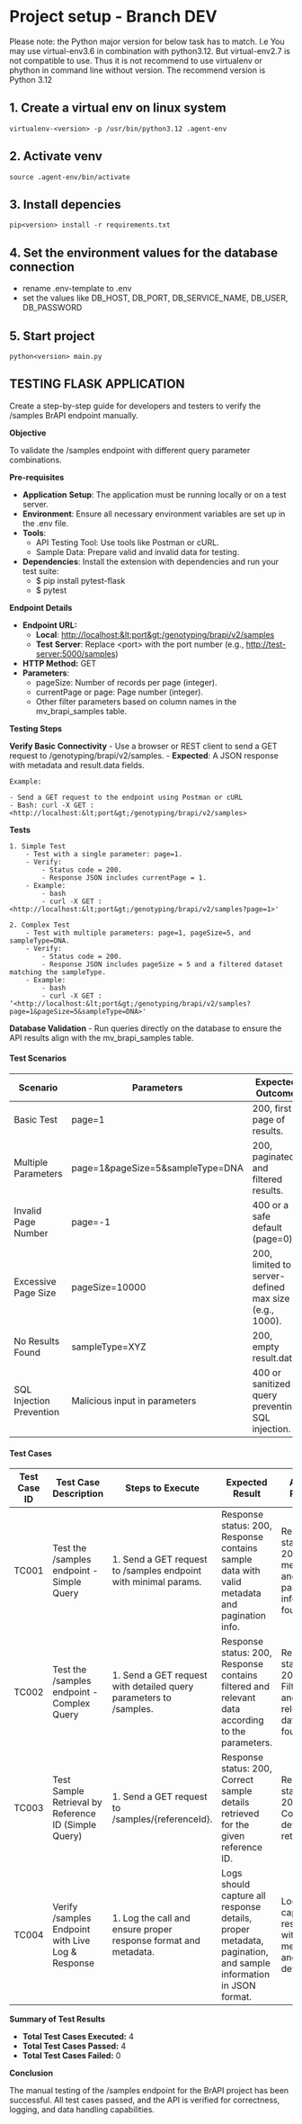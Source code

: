 # Project setup - Branch DEV

Please note: the Python major version for below task has to match. I.e You may use virtual-env3.6 in combination with python3.12. But virtual-env2.7 is not compatible to use. Thus it is not recommend to use virtualenv or phython in command line without version.
The recommend version is Python 3.12

## 1. Create a virtual env on linux system
`virtualenv-<version> -p /usr/bin/python3.12 .agent-env`

## 2. Activate venv
`source .agent-env/bin/activate`

## 3. Install depencies
`pip<version> install -r requirements.txt`

## 4. Set the environment values for the database connection
 - rename .env-template to .env
 - set the values like DB_HOST, DB_PORT, DB_SERVICE_NAME, DB_USER, DB_PASSWORD

## 5. Start project
`python<version> main.py`

## TESTING FLASK APPLICATION

Create a step-by-step guide for developers and testers to verify the /samples BrAPI endpoint manually.

**Objective**

To validate the /samples endpoint with different query parameter combinations.

**Pre-requisites**

- **Application** **Setup**: The application must be running locally or on a test server.
- **Environment**: Ensure all necessary environment variables are set up in the .env file.
- **Tools**:
  - API Testing Tool: Use tools like Postman or cURL.
  - Sample Data: Prepare valid and invalid data for testing.
- **Dependencies**: Install the extension with dependencies and run your test suite:
  - $ pip install pytest-flask
  - $ pytest

**Endpoint Details**

- **Endpoint URL:**
  - **Local**: <http://localhost:&lt;port&gt;/genotyping/brapi/v2/samples>
  - **Test** **Server**: Replace &lt;port&gt; with the port number (e.g., <http://test-server:5000/samples>)
- **HTTP Method:** GET
- **Parameters**:
  - pageSize: Number of records per page (integer).
  - currentPage or page: Page number (integer).
  - Other filter parameters based on column names in the mv_brapi_samples table.

**Testing Steps**

**Verify Basic Connectivity**
    - Use a browser or REST client to send a GET request to /genotyping/brapi/v2/samples.
    - **Expected**: A JSON response with metadata and result.data fields.

    Example:

    - Send a GET request to the endpoint using Postman or cURL
    - Bash: curl -X GET : <http://localhost:&lt;port&gt;/genotyping/brapi/v2/samples>

**Tests**

    1. Simple Test
        - Test with a single parameter: page=1.
        - Verify:
            - Status code = 200.
            - Response JSON includes currentPage = 1.
        - Example:
            - bash
            - curl -X GET : <http://localhost:&lt;port&gt;/genotyping/brapi/v2/samples?page=1>'

    2. Complex Test
        - Test with multiple parameters: page=1, pageSize=5, and sampleType=DNA.
        - Verify:
            - Status code = 200.
            - Response JSON includes pageSize = 5 and a filtered dataset matching the sampleType.
        - Example:
            - bash
            - curl -X GET : ‘<http://localhost:&lt;port&gt;/genotyping/brapi/v2/samples?page=1&pageSize=5&sampleType=DNA>'

**Database Validation**
    - Run queries directly on the database to ensure the API results align with the mv_brapi_samples table.

#### Test Scenarios

| **Scenario** | **Parameters** | **Expected Outcome** |
| --- | --- | --- |
| Basic Test | page=1 | 200, first page of results. |
| Multiple Parameters | page=1&pageSize=5&sampleType=DNA | 200, paginated and filtered results. |
| Invalid Page Number | page=-1 | 400 or a safe default (page=0). |
| Excessive Page Size | pageSize=10000 | 200, limited to server-defined max size (e.g., 1000). |
| No Results Found | sampleType=XYZ | 200, empty result.data. |
| SQL Injection Prevention | Malicious input in parameters | 400 or sanitized query preventing SQL injection. |

#### Test Cases

| **Test Case ID** | **Test Case Description** | **Steps to Execute** | **Expected Result** | **Actual Result** | **Status (Pass/Fail)** |
| --- | --- | --- | --- | --- | --- |
| TC001 | Test the /samples endpoint - Simple Query | 1\. Send a GET request to /samples endpoint with minimal params. | Response status: 200, Response contains sample data with valid metadata and pagination info. | Response status: 200, Valid metadata and pagination info found. | Pass |
| TC002 | Test the /samples endpoint - Complex Query | 1\. Send a GET request with detailed query parameters to /samples. | Response status: 200, Response contains filtered and relevant data according to the parameters. | Response status: 200, Filtered and relevant data found. | Pass |
| TC003 | Test Sample Retrieval by Reference ID (Simple Query) | 1\. Send a GET request to /samples/{referenceId}. | Response status: 200, Correct sample details retrieved for the given reference ID. | Response status: 200, Correct details retrieved. | Pass |
| TC004 | Verify /samples Endpoint with Live Log & Response | 1\. Log the call and ensure proper response format and metadata. | Logs should capture all response details, proper metadata, pagination, and sample information in JSON format. | Logs captured response with valid metadata and details. | Pass |

**Summary of Test Results**

- **Total Test Cases Executed:** 4
- **Total Test Cases Passed:** 4
- **Total Test Cases Failed:** 0

**Conclusion**

The manual testing of the /samples endpoint for the BrAPI project has been successful. All test cases passed, and the API is verified for correctness, logging, and data handling capabilities.
